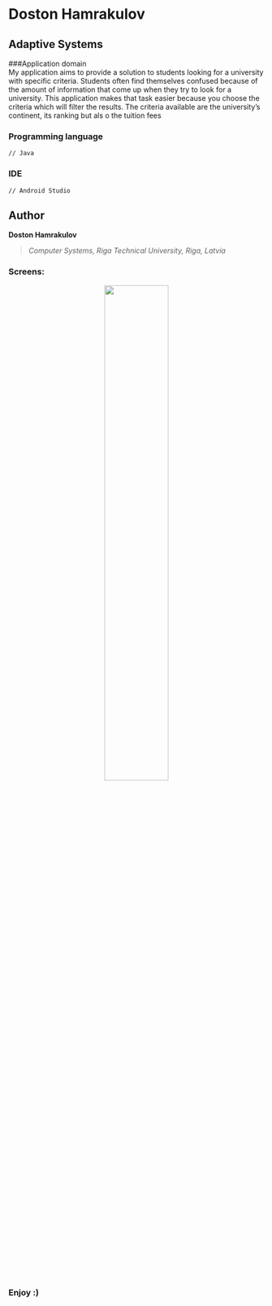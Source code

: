 # Doston Hamrakulov

## Adaptive Systems
###Application domain  
My application aims to provide a solution to students looking for a university with specific criteria. Students often find themselves confused because of the amount of information that come up when they try to look for a university. This application makes that task easier because you choose the criteria which will filter the results. The criteria available are the university’s continent, its ranking but als o the tuition fees



### Programming language
```[java]
// Java 
```

### IDE
```[androidstudio]
// Android Studio
```

## Author
**Doston Hamrakulov**
>*Computer Systems, Riga Technical University, Riga, Latvia*


### Screens:


<p align="center"><img width="50%" height="50%" src="" /></p>

### Enjoy :)
